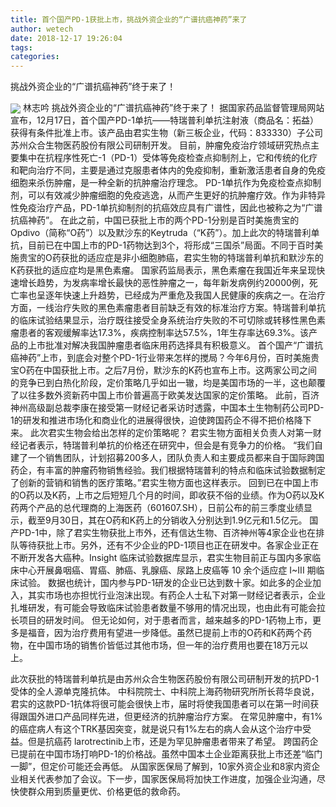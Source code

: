 ```yaml
---
title: 首个国产PD-1获批上市，挑战外资企业的“广谱抗癌神药”来了
author: wetech
date: 2018-12-17 19:26:04
tags: 
categories: 
---
```

挑战外资企业的“广谱抗癌神药”终于来了！
<!-- more -->
<img align="center" border="0" src="https://imgcdn.yicai.com/uppics/images/2018/12/e28295b20be337db1f0bbacf8c001cd6.jpg" />
林志吟
挑战外资企业的“广谱抗癌神药”终于来了！
据国家药品监督管理局网站宣布，12月17日，首个国产PD-1单抗——特瑞普利单抗注射液（商品名：拓益）获得有条件批准上市。该产品由君实生物（新三板企业，代码：833330）子公司苏州众合生物医药股份有限公司研制开发。
目前，肿瘤免疫治疗领域研究热点主要集中在抗程序性死亡-1（PD-1）受体等免疫检查点抑制剂上，它和传统的化疗和靶向治疗不同，主要是通过克服患者体内的免疫抑制，重新激活患者自身的免疫细胞来杀伤肿瘤，是一种全新的抗肿瘤治疗理念。
PD-1单抗作为免疫检查点抑制剂，可以有效减少肿瘤细胞的免疫逃逸，从而产生更好的抗肿瘤疗效。作为非特异性免疫治疗产品，PD-1单抗抑制剂的抗癌效应具有广谱性，因此也被称之为“广谱抗癌神药”。
在此之前，中国已获批上市的两个PD-1分别是百时美施贵宝的Opdivo（简称“O药”）以及默沙东的Keytruda（“K药”）。加上此次的特瑞普利单抗，目前已在中国上市的PD-1药物达到3个，将形成“三国杀”局面。不同于百时美施贵宝的O药获批的适应症是非小细胞肺癌，君实生物的特瑞普利单抗和默沙东的K药获批的适应症均是黑色素瘤。
国家药监局表示，黑色素瘤在我国近年来呈现快速增长趋势，为发病率增长最快的恶性肿瘤之一，每年新发病例约20000例，死亡率也呈逐年快速上升趋势，已经成为严重危及我国人民健康的疾病之一。在治疗方面，一线治疗失败的黑色素瘤患者目前缺乏有效的标准治疗方案。特瑞普利单抗的临床试验结果显示，治疗既往接受全身系统治疗失败的不可切除或转移性黑色素瘤患者的客观缓解率达17.3%，疾病控制率达57.5%，1年生存率达69.3%。该产品的上市批准对解决我国肿瘤患者临床用药选择具有积极意义。
首个国产“广谱抗癌神药”上市，到底会对整个PD-1行业带来怎样的搅局？今年6月份，百时美施贵宝O药在中国获批上市。之后7月份，默沙东的K药也宣布上市。这两家公司之间的竞争已到白热化阶段，定价策略几乎如出一辙，均是美国市场的一半，这也颠覆了以往多数外资新药中国上市价普遍高于欧美发达国家的定价策略。
此前，百济神州高级副总裁李康在接受第一财经记者采访时透露，中国本土生物制药公司PD-1的研发和推进市场化和商业化的进展得很快，迫使跨国药企不得不把价格降下来。
此次君实生物会给出怎样的定价策略呢？
君实生物方面相关负责人对第一财经记者表示，特瑞普利单抗的价格还在研究中，但会是有竞争力的价格。
“我们自建了一个销售团队，计划招募200多人，团队负责人和主要成员都来自于国际跨国药企，有丰富的肿瘤药物销售经验。我们根据特瑞普利的特点和临床试验数据制定了创新的营销和销售的医疗策略。”君实生物方面也这样表示。
回到已在中国上市的O药以及K药，上市之后短短几个月的时间，即收获不俗的业绩。作为O药以及K药两个产品的总代理商的上海医药（601607.SH），日前公布的前三季度业绩显示，截至9月30日，其在O药和K药上的分销收入分别达到1.9亿元和1.5亿元。
国产PD-1中，除了君实生物获批上市外，还有信达生物、百济神州等4家企业也在排队等待获批上市。另外，还有不少企业的PD-1项目也正在研发中。各家企业正在不断开发各大癌种。Insight 临床试验数据库显示，君实生物目前正与国内多家临床中心开展鼻咽癌、胃癌、肺癌、乳腺癌、尿路上皮癌等 10 余个适应症 I~III 期临床试验。
数据也统计，国内参与PD-1研发的企业已达到数十家。如此多的企业加入，其实市场也亦担忧行业泡沫出现。有药企人士私下对第一财经记者表示，企业扎堆研发，有可能会导致临床试验患者数量不够用的情况出现，也由此有可能会拉长项目的研发时间。
但无论如何，对于患者而言，越来越多的PD-1药物上市，更多是福音，因为治疗费用有望进一步降低。虽然已提前上市的O药和K药两个药物，在中国市场的销售价皆低过其他市场，但一年的治疗费用也要在18万元以上。
 
 
此次获批的特瑞普利单抗是由苏州众合生物医药股份有限公司研制开发的抗PD-1受体的全人源单克隆抗体。
中科院院士、中科院上海药物研究所所长蒋华良说，君实的这款PD-1抗体将很可能会很快上市，届时将使我国患者可以在第一时间获得跟国外进口产品同样先进，但更经济的抗肿瘤治疗方案。
在常见肿瘤中，有1%的癌症病人有这个TRK基因突变，就是说只有1%左右的病人会从这个治疗中受益。但是抗癌药 larotrectinib上市，还是为罕见肿瘤患者带来了希望。
跨国药企已提前在中国市场打响PD-1的价格战。虽然中国本土企业距离获批上市还差“临门一脚”，但定价可能还会再低。
从国家医保局了解到，10家外资企业和8家内资企业相关代表参加了会议。下一步，国家医保局将加快工作进度，加强企业沟通，尽快使群众用到质量更优、价格更低的救命药。

